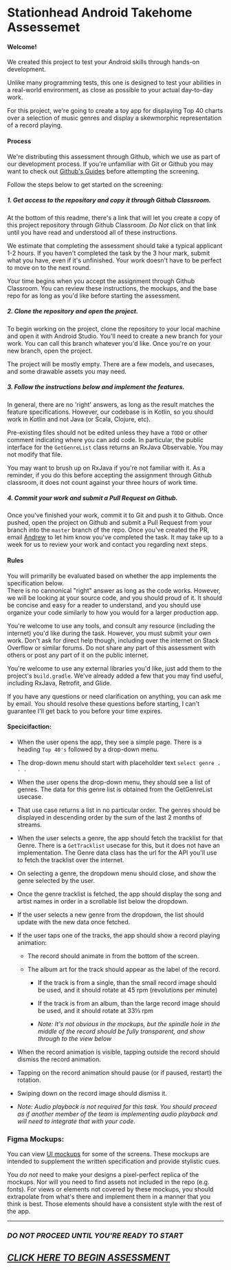 # Stationhead Android Takehome Assessemet

#### Welcome!
We created this project to test your Android skills through hands-on development. 

Unlike many programming tests, this one is designed to test your abilities in a real-world
environment, as close as possible to your actual day-to-day work.


For this project, we're going to create a toy app for displaying Top 40 charts over a selection 
of music genres and display a skewmorphic representation of a record playing.

#### Process
We're distributing this assessment through Github, which we use as part of our development process.
If you're unfamiliar with Git or Github you may want to 
check out [Github's Guides](https://guides.github.com/activities/hello-world/) before attempting the screening.

Follow the steps below to get started on the screening:

##### 1. Get access to the repository and copy it through Github Classroom.

At the bottom of this readme, there's a link that will let you create a copy of this project repository
through Github Classroom.  _Do Not_ click on that link until you have read and understood all of these
instructions.

We estimate that completing the assessment should take a typical applicant
1-2 hours.  If you haven't completed the
 task by the 3 hour mark, submit what you have, even if it's unfinished. 
Your work doesn't have to be perfect to move on to the next round.

Your time begins when you accept
the assignment through Github Classroom.  You can review these instructions, the mockups, and the base repo
for as long as you'd like before starting the assessment.

##### 2. Clone the repository and open the project.

To begin working on the project, clone the repository to your local machine and open it with Android Studio. 
You'll need to create a new branch for your work. You can call this branch whatever you'd like.
 Once you're on your new branch, open the project.
 
 The project will be mostly empty. There are a few models, and usecases, and some drawable assets you may need.

##### 3. Follow the instructions below and implement the features.

In general, there are no 'right' answers, as long as the result matches the feature specifications.
However, our codebase is in Kotlin, so you should work in Kotlin and not Java (or Scala, Clojure, etc).

Pre-existing files should not be edited unless they have a `TODO` or other comment indicating where you 
can add code.  In particular, the public interface for the `GetGenreList` class returns an RxJava Observable. 
You may not modify that file.  

You may want to brush up on RxJava if you're not familiar with it.  As a reminder, if you do this before
accepting the assignment through Github classroom, it does not count against your three hours of work time.

##### 4. Commit your work and submit a Pull Request on Github.
Once you've finished your work, commit it to Git and push it to Github. Once pushed, open the project on Github and submit
a Pull Request from your branch into the `master` branch of the repo. Once you've created the PR, email [Andrew](mailto:andrew@stationhead.com) to let
him know you've completed the task.  It may take up to a week for us to review your work and contact you regarding 
next steps.

#### Rules

You will primarilly be evaluated based on whether the app implements the specification below.  
There is no cannonical "right" answer as long as the code works.  However,
we will be looking at your source code, and you should proud of it.  It should 
be concise and easy for a reader to understand, and
you should use organize your code similarly to how you would for a larger production app.

You're welcome to use any tools, and consult any resource (including the internet) you'd like during the task.
However, you must submit your own work.  Don't ask for direct help though, including over the internet
on Stack Overflow or similar forums. Do not share any part of this
assessment with others or post any part of it on the public internet.

You're welcome to use any external libraries you'd like, just add them to the project's `build.gradle`.
We've already added a few that you may find useful, including RxJava, Retrofit, and Glide.

If you have any questions or need clarification on anything, you can ask me by email.  You should resolve
 these questions before starting, I can't guarantee I'll get back to you before your time expires.

#### Specicifaction:

* When the user opens the app, they see a simple page.  There is a heading `Top 40's` followed by a drop-down menu.

* The drop-down menu should start with placeholder text `select genre . . .`

* When the user opens the drop-down menu, they should see a list of genres.  The data
for this genre list is obtained from the GetGenreList usecase.

* That use case returns a list in no particular order.  The genres should be displayed in descending order by the sum of the last 2 months of streams.

* When the user selects a genre, the app should fetch the tracklist for that Genre.  There is a `GetTracklist` usecase for this, but
it does not have an implementation.  The Genre data class has the url for the API you'll use to fetch the tracklist over the internet. 

* On selecting a genre, the dropdown menu should close, and show the genre selected by the user.

* Once the genre tracklist is fetched, the app should display the song and artist names in order in a scrollable list below the dropdown.

* If the user selects a new genre from the dropdown, the list should update with the new data once fetched.

* If the user taps one of the tracks, the app should show a record playing animation:

    - The record should animate in from the bottom of the screen.

    - The album art for the track should appear as the label of the record.

        * If the track is from a single, than the small record image should be used, and it should rotate at 45 rpm (revolutions per minute)

        * If the track is from an album, than the large record image should be used, and it should rotate at 33⅓ rpm

        * _Note:  It's not obvious in the mockups, but the spindle hole in the middle of the record should be fully transparent, and show through to the view below_

* When the record animation is visible, tapping outside the record should dismiss the record animation.

* Tapping on the record animation should pause (or if paused, restart) the rotation.

* Swiping down on the record image should dismiss it.

* _Note: Audio playback is not required for this task.  You should proceed as if another member of
the team is implementing audio playback and will need to integrate that with your code._

### Figma Mockups:

You can view [UI mockups](https://www.figma.com/file/ZuNVafksTdKGnKig8TSwff/Android-Developer-Test?node-id=0%3A1) 
for some of the screens.  These mockups are intended to supplement the written specification and 
provide stylistic cues.  

You _do not_ need to make your designs a pixel-perfect replica of the mockups.
Nor will you need to find assets not included in the repo (e.g. fonts). For views
or elements not covered by these mockups, you should extrapolate from what's there
and implement them in a manner that you think is best.  Those elements should
have a consistent style with the rest of the app.

---

### ***DO NOT PROCEED UNTIL YOU'RE READY TO START*** 
## *[CLICK HERE TO BEGIN ASSESSMENT](https://classroom.github.com/a/lAcWVJmq)*
